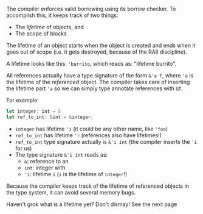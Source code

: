The compiler enforces valid borrowing using its borrow checker. To accomplish
this, it keeps track of two things:
* The *lifetime* of objects, and
* The scope of blocks

The lifetime of an object starts when the object is created and ends when it
goes out of scope (i.e. it gets destroyed, because of the RAII discipline).

A lifetime looks like this: `'burrito`, which reads as: "lifetime burrito".

All references actually have a type signature of the form `&'a T`, where
`'a` is the lifetime of the *referenced* object. The compiler takes care of
inserting the lifetime part `'a` so we can simply type annotate references with
`&T`.

For example:

``` rust
let integer: int = 5
let ref_to_int: &int = &integer;
```

* `integer` has lifetime `'i` (it could be any other name, like `'foo`)
* `ref_to_int` has lifetime `'r` (references also have lifetimes!)
* `ref_to_int` type signature actually is `&'i int` (the compiler inserts the
  `'i` for us)
* The type signature `&'i int` reads as:
  * `&`: reference to an
  * `int`: integer with
  * `'i`: lifetime `i` (`i` is the lifetime of `integer`!)

Because the compiler keeps track of the lifetime of referenced objects in the
type system, it can avoid several memory bugs.

Haven't grok what is a lifetime yet? Don't dismay! See the next page
